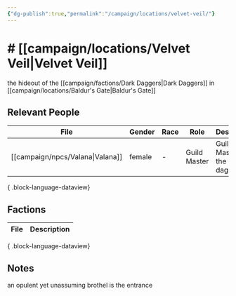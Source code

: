 ```yaml
---
{"dg-publish":true,"permalink":"/campaign/locations/velvet-veil/"}
---
```


# # [[campaign/locations/Velvet Veil\|Velvet Veil]]
the hideout of the [[campaign/factions/Dark Daggers\|Dark Daggers]] in [[campaign/locations/Baldur's Gate\|Baldur's Gate]]

## Relevant People
| File                                | Gender | Race | Role         | Description                      |
| ----------------------------------- | ------ | ---- | ------------ | -------------------------------- |
| [[campaign/npcs/Valana\|Valana]] | female | \-   | Guild Master | Guild Master of the dark daggers |

{ .block-language-dataview}

## Factions
| File | Description |
| ---- | ----------- |

{ .block-language-dataview}

## Notes
an opulent yet unassuming brothel is the entrance